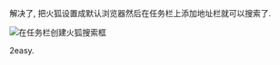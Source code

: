 解决了, 把火狐设置成默认浏览器然后在任务栏上添加地址栏就可以搜索了.

![在任务栏创建火狐搜索框](../Archives/archive_img/在任务栏创建火狐搜索框.png)

2easy.
